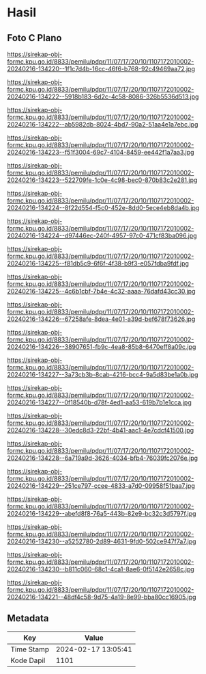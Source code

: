 # Hasil

## Foto C Plano

https://sirekap-obj-formc.kpu.go.id/8833/pemilu/pdpr/11/07/17/20/10/1107172010002-20240216-134220--1f1c7d4b-16cc-46f6-b768-92c49469aa72.jpg

https://sirekap-obj-formc.kpu.go.id/8833/pemilu/pdpr/11/07/17/20/10/1107172010002-20240216-134222--5918b183-6d2c-4c58-8086-326b5536d513.jpg

https://sirekap-obj-formc.kpu.go.id/8833/pemilu/pdpr/11/07/17/20/10/1107172010002-20240216-134222--ab5982db-8024-4bd7-90a2-51aa4e1a7ebc.jpg

https://sirekap-obj-formc.kpu.go.id/8833/pemilu/pdpr/11/07/17/20/10/1107172010002-20240216-134223--f51f3004-69c7-4104-8459-ee442f1a7aa3.jpg

https://sirekap-obj-formc.kpu.go.id/8833/pemilu/pdpr/11/07/17/20/10/1107172010002-20240216-134223--522709fe-1c0e-4c98-bec0-870b83c2e281.jpg

https://sirekap-obj-formc.kpu.go.id/8833/pemilu/pdpr/11/07/17/20/10/1107172010002-20240216-134224--8f22d554-f5c0-452e-8dd0-5ece4eb8da4b.jpg

https://sirekap-obj-formc.kpu.go.id/8833/pemilu/pdpr/11/07/17/20/10/1107172010002-20240216-134224--d97446ec-240f-4957-97c0-471cf83ba096.jpg

https://sirekap-obj-formc.kpu.go.id/8833/pemilu/pdpr/11/07/17/20/10/1107172010002-20240216-134225--f81db5c9-6f6f-4f38-b9f3-e057fdba9fdf.jpg

https://sirekap-obj-formc.kpu.go.id/8833/pemilu/pdpr/11/07/17/20/10/1107172010002-20240216-134225--4c6b1cbf-7b4e-4c32-aaaa-76dafd43cc30.jpg

https://sirekap-obj-formc.kpu.go.id/8833/pemilu/pdpr/11/07/17/20/10/1107172010002-20240216-134226--67258afe-8dea-4e01-a39d-bef678f73626.jpg

https://sirekap-obj-formc.kpu.go.id/8833/pemilu/pdpr/11/07/17/20/10/1107172010002-20240216-134226--38907651-fb9c-4ea8-85b8-6470eff8a09c.jpg

https://sirekap-obj-formc.kpu.go.id/8833/pemilu/pdpr/11/07/17/20/10/1107172010002-20240216-134227--3a73cb3b-8cab-4216-bcc4-9a5d83be1a0b.jpg

https://sirekap-obj-formc.kpu.go.id/8833/pemilu/pdpr/11/07/17/20/10/1107172010002-20240216-134227--0f18540b-d78f-4ed1-aa53-619b7b1e1cca.jpg

https://sirekap-obj-formc.kpu.go.id/8833/pemilu/pdpr/11/07/17/20/10/1107172010002-20240216-134228--30edc8d3-22bf-4b41-aac1-4e7cdcf41500.jpg

https://sirekap-obj-formc.kpu.go.id/8833/pemilu/pdpr/11/07/17/20/10/1107172010002-20240216-134228--6a719a9d-3626-4034-bfb4-76039fc2076e.jpg

https://sirekap-obj-formc.kpu.go.id/8833/pemilu/pdpr/11/07/17/20/10/1107172010002-20240216-134229--251ce797-ccee-4833-a7d0-09958f51baa7.jpg

https://sirekap-obj-formc.kpu.go.id/8833/pemilu/pdpr/11/07/17/20/10/1107172010002-20240216-134229--abefd8f8-76a5-443b-82e9-bc32c3d5797f.jpg

https://sirekap-obj-formc.kpu.go.id/8833/pemilu/pdpr/11/07/17/20/10/1107172010002-20240216-134230--a5252780-2d89-4631-9fd0-502ce947f7a7.jpg

https://sirekap-obj-formc.kpu.go.id/8833/pemilu/pdpr/11/07/17/20/10/1107172010002-20240216-134230--b811c060-68c1-4ca1-8ae6-0f5142e2658c.jpg

https://sirekap-obj-formc.kpu.go.id/8833/pemilu/pdpr/11/07/17/20/10/1107172010002-20240216-134221--48df4c58-9d75-4a19-8e99-bba80cc16905.jpg


## Metadata

| Key        | Value               |
| ---------- | ------------------- |
| Time Stamp | 2024-02-17 13:05:41 |
| Kode Dapil | 1101                |



